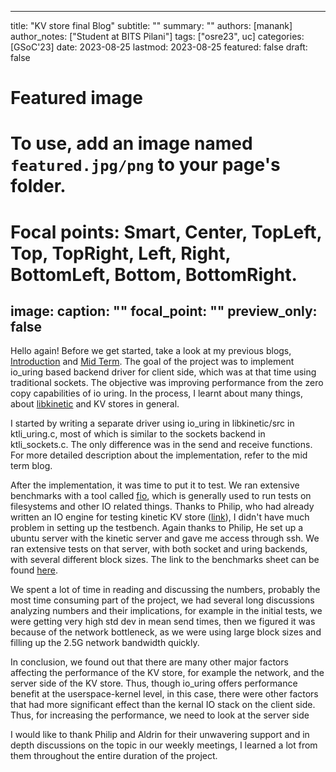 
---
title: "KV store final Blog"
subtitle: ""
summary: ""
authors: [manank]
author_notes: ["Student at BITS Pilani"]
tags: ["osre23", uc]
categories: [GSoC'23]
date: 2023-08-25
lastmod: 2023-08-25
featured: false
draft: false

# Featured image

# To use, add an image named `featured.jpg/png` to your page's folder.

# Focal points: Smart, Center, TopLeft, Top, TopRight, Left, Right, BottomLeft, Bottom, BottomRight.

image:
caption: ""
focal_point: ""
preview_only: false
---

Hello again!
Before we get started, take a look at my previous blogs, [Introduction](/report/osre23/ucsc/kvstore/20230526-manank) and 
[Mid Term](/report/osre23/ucsc/kvstore/20230730-manank). The goal of the project was to implement io_uring based backend driver for client side, which was at 
that time using traditional sockets. The objective was improving performance from the zero copy capabilities of io uring. In the process, I learnt about many things, 
about [libkinetic](https://gitlab.com/kinetic-storage/libkinetic/-/tree/develop) and KV stores in general.

I started by writing a separate driver using io_uring in libkinetic/src in ktli_uring.c, most of which is similar to the sockets backend in ktli_sockets.c. The only
difference was in the send and receive functions. For more detailed description about the implementation, refer to the mid term blog.

After the implementation, it was time to put it to test. We ran extensive benchmarks with a tool called [fio](https://fio.readthedocs.io/en/latest/fio_doc.html), which
is generally used to run tests on filesystems and other IO related things. Thanks to Philip, who had already written an IO engine for testing kinetic KV store ([link](https://github.com/pkufeldt/fio)), I didn't have much problem in setting up the testbench. Again thanks to Philip, He set up a ubuntu server with the kinetic server
and gave me access through ssh. We ran extensive tests on that server, with both socket and uring backends, with several different block sizes. The link to the benchmarks sheet can be found [here](https://docs.google.com/spreadsheets/d/1HE7-KbxSqYZ3vmTZiJYoq21P7zfymU7N/edit?usp=sharing&ouid=116274960434137108384&rtpof=true&sd=true).

We spent a lot of time in reading and discussing the numbers, probably the most time consuming part of the project, we had several long discussions analyzing numbers
and their implications, for example in the initial tests, we were getting very high std dev in mean send times, then we figured it was because of the network 
bottleneck, as we were using large block sizes and filling up the 2.5G network bandwidth quickly.

In conclusion, we found out that there are many other major factors affecting the performance of the KV store, for example the network, and the server side of the KV
store. Thus, though io_uring offers performance benefit at the userspace-kernel level, in this case, there were other factors that had more significant effect than the
kernal IO stack on the client side. Thus, for increasing the performance, we need to look at the server side

I would like to thank Philip and Aldrin for their unwavering support and in depth discussions on the topic in our weekly meetings, I learned a lot from them 
throughout the entire duration of the project. 

